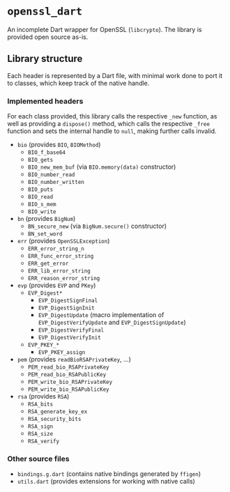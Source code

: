 # `openssl_dart`

An incomplete Dart wrapper for OpenSSL (`libcrypto`). The library is provided open source as-is.

## Library structure

Each header is represented by a Dart file, with minimal work done to port it to classes, which keep track of the native handle.

### Implemented headers

For each class provided, this library calls the respective `_new` function, as well as providing a `dispose()` method, which calls the respective `_free` function and sets the internal handle to `null`, making further calls invalid. 

- `bio` (provides `BIO`, `BIOMethod`)
  - `BIO_f_base64`
  - `BIO_gets`
  - `BIO_new_mem_buf` (via `BIO.memory(data)` constructor)
  - `BIO_number_read`
  - `BIO_number_written`
  - `BIO_puts`
  - `BIO_read`
  - `BIO_s_mem`
  - `BIO_write`
- `bn` (provides `BigNum`)
  - `BN_secure_new` (via `BigNum.secure()` constructor)
  - `BN_set_word`
- `err` (provides `OpenSSLException`)
  - `ERR_error_string_n`
  - `ERR_func_error_string`
  - `ERR_get_error`
  - `ERR_lib_error_string`
  - `ERR_reason_error_string`
- `evp` (provides `EVP` and `PKey`)
  - `EVP_Digest*`
    - `EVP_DigestSignFinal`
    - `EVP_DigestSignInit`
    - `EVP_DigestUpdate` (macro implementation of `EVP_DigestVerifyUpdate` and `EVP_DigestSignUpdate`)
    - `EVP_DigestVerifyFinal`
    - `EVP_DigestVerifyInit`
  - `EVP_PKEY_*`
    - `EVP_PKEY_assign`
- `pem` (provides `readBioRSAPrivateKey`, ...)
  - `PEM_read_bio_RSAPrivateKey`
  - `PEM_read_bio_RSAPublicKey`
  - `PEM_write_bio_RSAPrivateKey`
  - `PEM_write_bio_RSAPublicKey`
- `rsa` (provides `RSA`)
  - `RSA_bits`
  - `RSA_generate_key_ex`
  - `RSA_security_bits`
  - `RSA_sign`
  - `RSA_size`
  - `RSA_verify`

### Other source files

- `bindings.g.dart` (contains native bindings generated by `ffigen`)
- `utils.dart` (provides extensions for working with native calls)